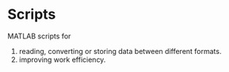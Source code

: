 # Scripts

MATLAB scripts for 
1. reading, converting or storing data between different formats. 
2. improving work efficiency. 
